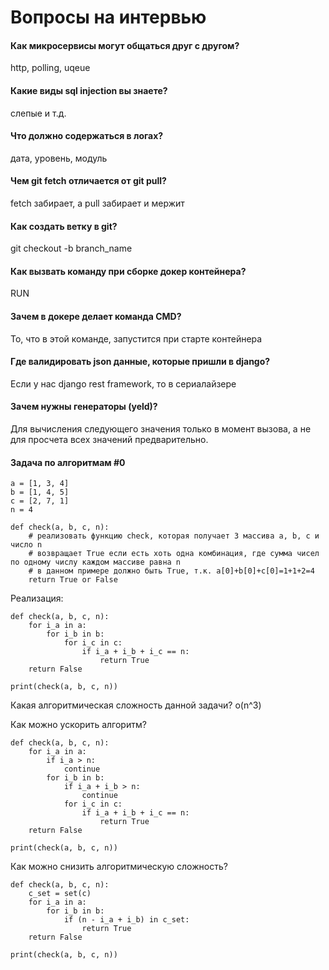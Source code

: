 # Вопросы на интервью

#### Как микросервисы могут общаться друг с другом?

http, polling, uqeue

#### Какие виды sql injection вы знаете?

слепые и т.д.

#### Что должно содержаться в логах?

дата, уровень, модуль

#### Чем git fetch отличается от git pull?

fetch забирает, а pull забирает и мержит

#### Как создать ветку в git?

git checkout -b branch_name

#### Как вызвать команду при сборке докер контейнера?

RUN

#### Зачем в докере делает команда CMD?

То, что в этой команде, запустится при старте контейнера

#### Где валидировать json данные, которые пришли в django?

Если у нас django rest framework, то в сериалайзере

#### Зачем нужны генераторы (yeld)?

Для вычисления следующего значения только в момент вызова, а не для просчета всех значений предварительно.

#### Задача по алгоритмам #0

```
a = [1, 3, 4]
b = [1, 4, 5]
c = [2, 7, 1]
n = 4

def check(a, b, c, n):
    # реализовать функцию check, которая получает 3 массива a, b, c и число n
    # возвращает True если есть хоть одна комбинация, где сумма чисел по одному числу каждом массиве равна n
    # в данном примере должно быть True, т.к. a[0]+b[0]+c[0]=1+1+2=4
    return True or False
```

Реализация:

```
def check(a, b, c, n):
    for i_a in a:
        for i_b in b:
            for i_c in c:
                if i_a + i_b + i_c == n:
                    return True
    return False

print(check(a, b, c, n))
```

Какая алгоритмическая сложность данной задачи? o(n^3)

Как можно ускорить алгоритм?

```
def check(a, b, c, n):
    for i_a in a:
        if i_a > n:
            continue
        for i_b in b:
            if i_a + i_b > n:
                continue
            for i_c in c:
                if i_a + i_b + i_c == n:
                    return True
    return False

print(check(a, b, c, n))
```

Как можно снизить алгоритмическую сложность?

```
def check(a, b, c, n):
    c_set = set(c)
    for i_a in a:
        for i_b in b:
            if (n - i_a + i_b) in c_set:
                return True
    return False

print(check(a, b, c, n))
```
